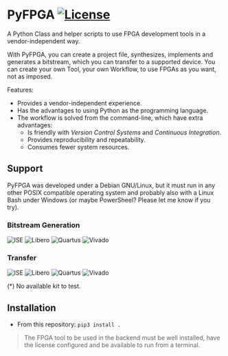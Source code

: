 # PyFPGA [![License](https://img.shields.io/badge/License-GPL--3.0-orange)](LICENSE)

A Python Class and helper scripts to use FPGA development tools in a
vendor-independent way.

With PyFPGA, you can create a project file, synthesizes, implements and
generates a bitstream, which you can transfer to a supported device. You can
create your own Tool, your own Workflow, to use FPGAs as you want, not as
imposed.

Features:

* Provides a vendor-independent experience.
* Has the advantages to using Python as the programming language.
* The workflow is solved from the command-line, which have extra advantages:
    * Is friendly with *Version Control Systems* and *Continuous Integration*.
    * Provides reproducibility and repeatability.
    * Consumes fewer system resources.

## Support

PyFPGA was developed under a Debian GNU/Linux, but it must run in any other
POSIX compatible operating system and probably also with a Linux Bash under
Windows (or maybe PowerSheel? Please let me know if you try).

### Bitstream Generation

![ISE](https://img.shields.io/badge/ISE-14.7-blue.svg)
![Libero](https://img.shields.io/badge/Libero--Soc-12.2-blue.svg)
![Quartus](https://img.shields.io/badge/Quartus--Prime-19.1-blue.svg)
![Vivado](https://img.shields.io/badge/Vivado-2019.2-blue.svg)

### Transfer

![ISE](https://img.shields.io/badge/ISE-FPGA,&nbsp;SPI&nbsp;and&nbsp;BPI-blue.svg)
![Libero](https://img.shields.io/badge/Libero--Soc-Unsupported&nbsp;(*)-red.svg)
![Quartus](https://img.shields.io/badge/Quartus--Prime-FPGA-green.svg)
![Vivado](https://img.shields.io/badge/Vivado-FPGA-green.svg)

(*) No available kit to test.

## Installation

* From this repository: `pip3 install .`

> The FPGA tool to be used in the backend must be well installed, have the
> license configured and be available to run from a terminal.
